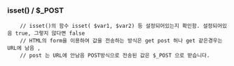 
### isset() / $_POST
        // isset()의 함수 isset( $var1, $var2) 등 설정되어있는지 확인함. 설정되어있음 true, 그렇지 않다면 false
        // HTML의 form을 이용하여 값을 전송하는 방식은 get post 허나 get 같은경우는 URL에 남음 ,
        // post 는 URL에 안남음 POST방식으로 전송된 값은 $_POST 으로 받습니다.
